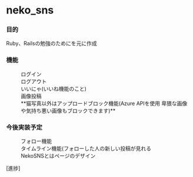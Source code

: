 # neko_sns

<h3>目的</h3>
Ruby、Railsの勉強のためにを元に作成

<h3>機能</h3>
<dl>
  <dd>ログイン</dd>
  <dd>ログアウト</dd>
  <dd>いいにゃ(いいね機能のこと)</dd>
  <dd>画像投稿</dd>
  <dd>**猫写真以外はアップロードブロック機能(Azure APIを使用 卑猥な画像や気持ち悪い画像もブロックできます)**</dd>
</dl>


<h3>今後実装予定</h3>
<dl>
  <dd>フォロー機能</dd>
  <dd>タイムライン機能(フォローした人の新しい投稿が見れる</dd>
  <dd>NekoSNSとはページのデザイン</dd>
</dl>

[進捗]

